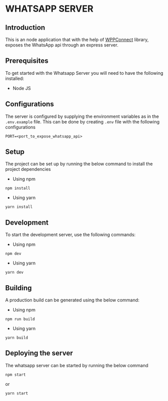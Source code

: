 # WHATSAPP SERVER

## Introduction

This is an node application that with the help of [WPPConnect](https://wppconnect.io/) library, exposes the WhatsApp api through an express server.

## Prerequisites

To get started with the Whatsapp Server you will need to have the following installed:

-   Node JS

## Configurations

The server is configured by supplying the environment variables as in the `.env.example` file. This can be done by creating `.env` file with the following configurations

```
PORT=<port_to_expose_whatsapp_api>
```

## Setup

The project can be set up by running the below command to install the project dependencies

-   Using npm

```
npm install
```

-   Using yarn

```
yarn install
```

## Development

To start the development server, use the following commands:

-   Using npm

```
npm dev
```

-   Using yarn

```
yarn dev
```

## Building

A production build can be generated using the below command:

-   Using npm

```
npm run build
```

-   Using yarn

```
yarn build
```

## Deploying the server

The whatsapp server can be started by running the below command

```
npm start
```

or

```shell
yarn start
```

